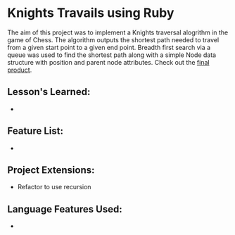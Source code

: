 <h1>Knights Travails using Ruby</h1>

<p>The aim of this project was to implement a Knights traversal alogrithm in the game of Chess. The algorithm outputs the shortest path needed to travel from a given start point to a given end point. Breadth first search via a queue was used to find the shortest path along with a simple Node data structure with position and parent node attributes. Check out the <a href='https://replit.com/@michaeljchong/knights-travails?v=1'>final product</a>.</p>

<h2>Lesson's Learned:</h2>
<ul>
    <li></li>
</ul>

<h2>Feature List:</h2>
<ul>
    <li></li>
</ul>

<h2>Project Extensions:</h2>
<ul>
    <li>Refactor to use recursion</li>
</ul>

<h2>Language Features Used:</h2>
<ul>
    <li></li>
</ul>
